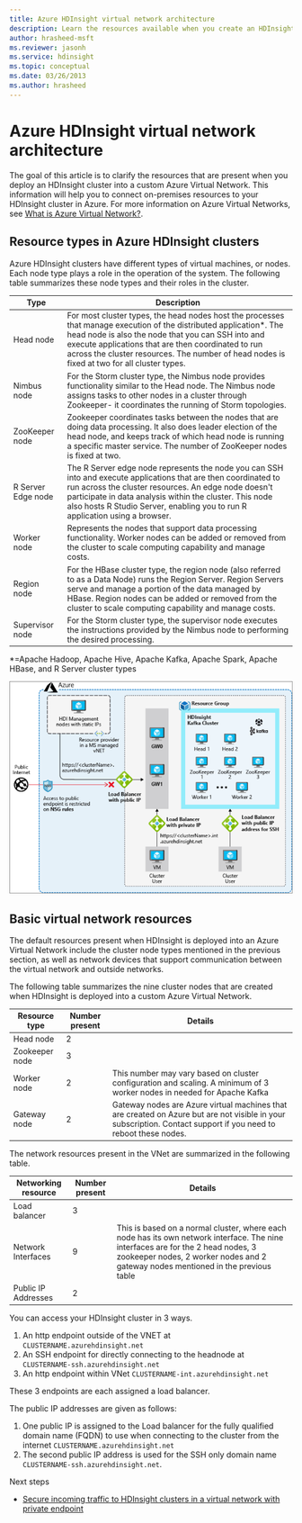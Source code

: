 ```yaml
---
title: Azure HDInsight virtual network architecture
description: Learn the resources available when you create an HDInsight cluster in an Azure Virtual Network.
author: hrasheed-msft
ms.reviewer: jasonh
ms.service: hdinsight
ms.topic: conceptual
ms.date: 03/26/2013
ms.author: hrasheed
---
```

# Azure HDInsight virtual network architecture

The goal of this article is to clarify the resources that are present when you deploy an HDInsight cluster into a custom Azure Virtual Network. This information will help you to connect on-premises resources to your HDInsight cluster in Azure. For more information on Azure Virtual Networks, see [What is Azure Virtual Network?](../virtual-network/virtual-networks-overview.md).

## Resource types in Azure HDInsight clusters

Azure HDInsight clusters have different types of virtual machines, or nodes. Each node type plays a role in the operation of the system. The following table summarizes these node types and their roles in the cluster.

| Type | Description |
| --- | --- |
| Head node |  For most cluster types, the head nodes host the processes that manage execution of the distributed application*. The head node is also the node that you can SSH into and execute applications that are then coordinated to run across the cluster resources. The number of head nodes is fixed at two for all cluster types. |
| Nimbus node | For the Storm cluster type, the Nimbus node provides functionality similar to the Head node. The Nimbus node assigns tasks to other nodes in a cluster through Zookeeper- it coordinates the running of Storm topologies. |
| ZooKeeper node | Zookeeper coordinates tasks between the nodes that are doing data processing. It also does leader election of the head node, and keeps track of which head node is running a specific master service. The number of ZooKeeper nodes is fixed at two. |
| R Server Edge node | The R Server edge node represents the node you can SSH into and execute applications that are then coordinated to run across the cluster resources. An edge node doesn't  participate in data analysis within the cluster. This node also hosts R Studio Server, enabling you to run R application using a browser. |
| Worker node | Represents the nodes that support data processing functionality. Worker nodes can be added or removed from the cluster to scale computing capability and manage costs. |
| Region node | For the HBase cluster type, the region node (also referred to as a Data Node) runs the Region Server. Region Servers serve and manage a portion of the data managed by HBase. Region nodes can be added or removed from the cluster to scale computing capability and manage costs.|
| Supervisor node | For the Storm cluster type, the supervisor node executes the instructions provided by the Nimbus node to performing the desired processing. |

*=Apache Hadoop, Apache Hive, Apache Kafka, Apache Spark, Apache HBase, and R Server cluster types

![Diagram of HDInsight entities created in Azure custom VNET](./media/hdinsight-virtual-network-architecture/vnet-diagram.png)

## Basic virtual network resources

The default resources present when HDInsight is deployed into an Azure Virtual Network include the cluster node types mentioned in the previous section, as well as network devices that support communication between the virtual network and outside networks.

The following table summarizes the nine cluster nodes that are created when HDInsight is deployed into a custom Azure Virtual Network.

| Resource type | Number present | Details |
| --- | --- | --- |
|Head node | 2 |    |
|Zookeeper node | 3 | |
|Worker node | 2 | This number may vary based on cluster configuration and scaling. A minimum of 3 worker nodes in needed for Apache Kafka  |
|Gateway node | 2 | Gateway nodes are Azure virtual machines that are created on Azure but are not visible in your subscription. Contact support if you need to reboot these nodes. |

The network resources present in the VNet are summarized in the following table.

| Networking resource | Number present | Details |
| --- | --- | --- |
|Load balancer | 3 | |
|Network Interfaces | 9 | This is based on a normal cluster, where each node has its own network interface. The nine interfaces are for the 2 head nodes, 3 zookeeper nodes, 2 worker nodes and 2 gateway nodes mentioned in the previous table|
|Public IP Addresses | 2 |    |

You can access your HDInsight cluster in 3 ways.

1. An http endpoint outside of the VNET at `CLUSTERNAME.azurehdinsight.net`
1. An SSH endpoint for directly connecting to the headnode at `CLUSTERNAME-ssh.azurehdinsight.net`
1. An http endpoint within VNet `CLUSTERNAME-int.azurehdinsight.net`

These 3 endpoints are each assigned a load balancer.

The public IP addresses are given as follows:

1. One public IP is assigned to the Load balancer for the fully qualified domain name (FQDN) to use when connecting to the cluster from the internet `CLUSTERNAME.azurehdinsight.net`
1. The second public IP address is used for the SSH only domain name `CLUSTERNAME-ssh.azurehdinsight.net`.

Next steps

* [Secure incoming traffic to HDInsight clusters in a virtual network with private endpoint](https://azure.microsoft.com/blog/secure-incoming-traffic-to-hdinsight-clusters-in-a-vnet-with-private-endpoint/)